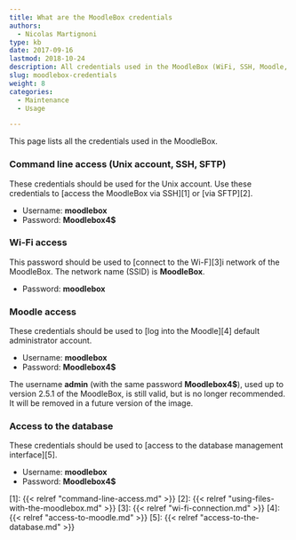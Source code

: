 ```yaml
---
title: What are the MoodleBox credentials
authors:
  - Nicolas Martignoni
type: kb
date: 2017-09-16
lastmod: 2018-10-24
description: All credentials used in the MoodleBox (WiFi, SSH, Moodle, database) are provided here
slug: moodlebox-credentials
weight: 8
categories:
  - Maintenance
  - Usage

---
```

This page lists all the credentials used in the MoodleBox.

### Command line access (Unix account, SSH, SFTP)

These credentials should be used for the Unix account. Use these credentials to [access the MoodleBox via SSH][1] or [via SFTP][2].

  * Username: __moodlebox__
  * Password: __Moodlebox4$__

### Wi-Fi access

This password should be used to [connect to the Wi-F][3]i network of the MoodleBox. The network name (SSID) is __MoodleBox__.

  * Password: __moodlebox__

### Moodle access

These credentials should be used to [log into the Moodle][4] default administrator account.

  * Username: __moodlebox__
  * Password: __Moodlebox4$__

The username __admin__ (with the same password __Moodlebox4$__), used up to version 2.5.1 of the MoodleBox, is still valid, but is no longer recommended. It will be removed in a future version of the image.

### Access to the database

These credentials should be used to [access to the database management interface][5].

  * Username: __moodlebox__
  * Password: __Moodlebox4$__

 [1]: {{< relref "command-line-access.md" >}}
 [2]: {{< relref "using-files-with-the-moodlebox.md" >}}
 [3]: {{< relref "wi-fi-connection.md" >}}
 [4]: {{< relref "access-to-moodle.md" >}}
 [5]: {{< relref "access-to-the-database.md" >}}
